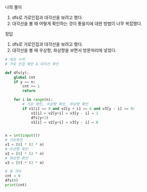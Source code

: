 나의 풀이
1. dfs로 가로인접과 대각선을 보려고 했다. 
2. 대각선을 볼 때 어떻게 확인하는 것이 좋을지에 대한 방법이 너무 복잡했다. 



정답
1. dfs로 가로인접과 대각선을 보려고 했다. 
2. 대각선을 볼 때 우상향, 좌상향을 보면서 방문처리에 넣었다. 

```python
# 세로 시작
# 가로 인접 확인 & 대각선 확인

def dfs(y):
    global cnt
    if y == n:
        cnt += 1
        return

    for i in range(n):
        # 가로 확인, 우상향 확인, 좌상향 확인
        if v1[i] == 0 and v2[y + i] == 0 and v3[y - i] == 0:
            v1[i] = v2[y+i] = v3[y - i] = 1
            dfs(y+1)
            v1[i] = v2[y+i] = v3[y - i] = 0
        

n = int(input())
# 가로확인
v1 = [0] * (2 * n)
# 우상향 확인
v2 = [0] * (2 * n)
# 좌상향 확인
v3 = [0] * (2 * n)

# 총 개수
cnt = 0
dfs(0)
print(cnt)

```
